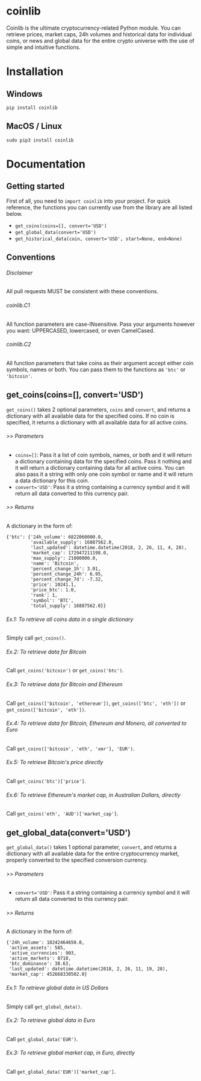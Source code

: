 # coinlib
Coinlib is the ultimate cryptocurrency-related Python module. You can retrieve prices, market caps, 24h volumes and historical data for individual coins, or news and global data for the entire crypto universe with the use of simple and intuitive functions. 

# Installation
## Windows
`pip install coinlib`
## MacOS / Linux
`sudo pip3 install coinlib`

# Documentation

## Getting started
First of all, you need to `import coinlib` into your project. For quick reference, the functions you can currently use from the library are all listed below.
- `get_coins(coins=[], convert='USD')`
- `get_global_data(convert='USD')`
- `get_historical_data(coin, convert='USD', start=None, end=None)`

## Conventions
###### Disclaimer
All pull requests MUST be consistent with these conventions.
###### coinlib.C1
All function parameters are case-INsensitive. Pass your arguments however you want: UPPERCASED, lowercased, or even CamelCased.
###### coinlib.C2
All function parameters that take coins as their argument accept either coin symbols, names or both. You can pass them to the functions as `'btc'` or `'bitcoin'`.

## get_coins(coins=[], convert='USD')
`get_coins()` takes 2 optional parameters, `coins` and `convert`, and returns a dictionary with all available data for the specified coins. If no coin is specified, it returns a dictionary with all available data for all active coins.

###### >> Parameters
- `coins=[]`: Pass it a list of coin symbols, names, or both and it will return a dictionary containing data for the specified coins. Pass it nothing and it will return a dictionary containing data for all active coins. You can also pass it a string with only one coin symbol or name and it will return a data dictionary for this coin.
- `convert='USD'`: Pass it a string containing a currency symbol and it will return all data converted to this currency pair.
###### >> Returns
A dictionary in the form of:
```
{'btc': {'24h_volume': 6822060000.0,
         'available_supply': 16887562.0,
         'last_updated': datetime.datetime(2018, 2, 26, 11, 4, 28),
         'market_cap': 172947211198.0,
         'max_supply': 21000000.0,
         'name': 'Bitcoin',
         'percent_change_1h': 3.01,
         'percent_change_24h': 6.95,
         'percent_change_7d': -7.32,
         'price': 10241.1,
         'price_btc': 1.0,
         'rank': 1,
         'symbol': 'BTC',
         'total_supply': 16887562.0}}
```

###### Ex.1: To retrieve all coins data in a single dictionary
Simply call `get_coins()`.
###### Ex.2: To retrieve data for Bitcoin
Call `get_coins('bitcoin')` or `get_coins('btc')`.
###### Ex.3: To retrieve data for Bitcoin and Ethereum
Call `get_coins(['bitcoin', 'ethereum'])`, `get_coins(['btc', 'eth'])` or `get_coins(['bitcoin', 'eth'])`.
###### Ex.4: To retrieve data for Bitcoin, Ethereum and Monero, all converted to Euro
Call `get_coins(['bitcoin', 'eth', 'xmr'], 'EUR')`.
###### Ex.5: To retrieve Bitcoin's price directly
Call `get_coins('btc')['price']`.
###### Ex.6: To retrieve Ethereum's market cap, in Australian Dollars, directly
Call `get_coins('eth', 'AUD')['market_cap']`.

## get_global_data(convert='USD')
`get_global_data()` takes 1 optional parameter, `convert`, and returns a dictionary with all available data for the entire cryptocurrency market, properly converted to the specified conversion currency.

###### >> Parameters
- `convert='USD'`: Pass it a string containing a currency symbol and it will return all data converted to this currency pair.
###### >> Returns
A dictionary in the form of:
```
{'24h_volume': 18242464650.0,
 'active_assets': 585,
 'active_currencies': 903,
 'active_markets': 8718,
 'btc_dominance': 38.63,
 'last_updated': datetime.datetime(2018, 2, 26, 11, 19, 28),
 'market_cap': 452668330502.0}
```

###### Ex.1: To retrieve global data in US Dollars
Simply call `get_global_data()`.
###### Ex.2: To retrieve global data in Euro
Call `get_global_data('EUR')`.
###### Ex.3: To retrieve global market cap, in Euro, directly
Call `get_global_data('EUR')['market_cap']`.
